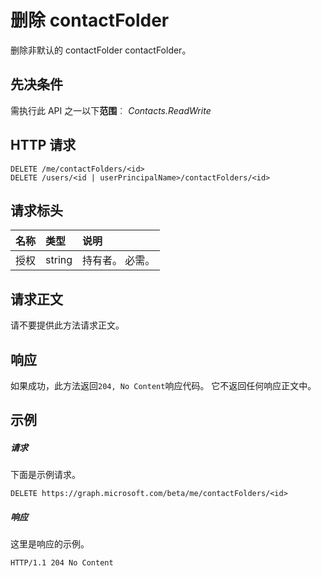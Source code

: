 # <a name="delete-contactfolder"></a>删除 contactFolder

删除非默认的 contactFolder contactFolder。
## <a name="prerequisites"></a>先决条件
需执行此 API 之一以下**范围**︰ *Contacts.ReadWrite*
## <a name="http-request"></a>HTTP 请求
<!-- { "blockType": "ignored" } -->
```http
DELETE /me/contactFolders/<id>
DELETE /users/<id | userPrincipalName>/contactFolders/<id>
```
## <a name="request-headers"></a>请求标头
| 名称       | 类型 | 说明|
|:---------------|:--------|:----------|
| 授权  | string  | 持有者<token>。 必需。 |

## <a name="request-body"></a>请求正文
请不要提供此方法请求正文。


## <a name="response"></a>响应
如果成功，此方法返回`204, No Content`响应代码。 它不返回任何响应正文中。

## <a name="example"></a>示例
##### <a name="request"></a>请求
下面是示例请求。
<!-- {
  "blockType": "request",
  "name": "delete_contactfolder"
}-->
```http
DELETE https://graph.microsoft.com/beta/me/contactFolders/<id>
```
##### <a name="response"></a>响应
这里是响应的示例。 
<!-- {
  "blockType": "response",
  "truncated": true
} -->
```http
HTTP/1.1 204 No Content
```

<!-- uuid: 8fcb5dbc-d5aa-4681-8e31-b001d5168d79
2015-10-25 14:57:30 UTC -->
<!-- {
  "type": "#page.annotation",
  "description": "Delete contactFolder",
  "keywords": "",
  "section": "documentation",
  "tocPath": ""
}-->
